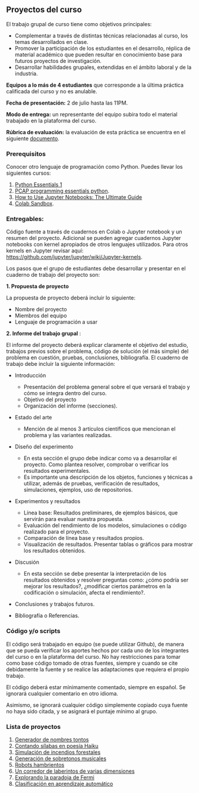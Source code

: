 ## Proyectos del curso 

El trabajo grupal de curso tiene como objetivos principales:

- Complementar a través de distintas técnicas relacionadas al curso, los temas desarrollados en clase.
- Promover la participación de los estudiantes en el desarrollo, réplica de material académico que pueden resultar en conocimiento base para futuros proyectos de investigación.
- Desarrollar habilidades grupales, extendidas en el ámbito laboral y de la industria.

**Equipos a lo más de 4 estudiantes** que corresponde a la última práctica calificada del curso y no es anulable.

**Fecha de presentación:** 2 de julio hasta las 11PM. 

**Modo de entrega:** un representante del equipo subira todo el material trabajado en la plataforma del curso.

**Rúbrica de evaluación:** la evaluación de esta práctica se encuentra en el siguiente [documento](https://gist.github.com/kapumota/e7bc21222c8efa4df3d4f0b7d18da0ba).

### Prerequisitos

Conocer otro lenguaje de programación como Python. Puedes llevar los siguientes cursos:

  1.  [Python Essentials 1](https://skillsforall.com/course/python-essentials-1?courseLang=en-US) 
  2.  [PCAP programming essentials python](https://www.netacad.com/courses/programming/pcap-programming-essentials-python). 
  3.  [How to Use Jupyter Notebooks: The Ultimate Guide](https://www.datacamp.com/tutorial/tutorial-jupyter-notebook)
  4.  [Colab Sandbox](https://colab.research.google.com/).

### Entregables:

Código fuente a través de cuadernos en Colab o Jupyter notebook y un resumen del proyecto. 
Adicional se pueden agregar cuadernos Jupyter notebooks con kernel apropiados de otros lenguajes utilizados. 
Para otros kernels en Jupyter revisar aquí: https://github.com/jupyter/jupyter/wiki/Jupyter-kernels. 


Los pasos que el grupo de estudiantes debe desarrollar y presentar en el cuaderno de trabajo del proyecto son:

**1. Propuesta de proyecto**

La propuesta de proyecto deberá incluir lo siguiente:

- Nombre del proyecto
- Miembros del equipo
- Lenguaje de programación a usar

**2. Informe del trabajo grupal** :

El informe del proyecto deberá explicar claramente el objetivo del estudio, trabajos previos sobre el problema, código de solución (el más simple) del problema en cuestión, pruebas, conclusiones, 
bibliografía. El cuaderno de trabajo  debe incluir la siguiente información:

* Introducción
  - Presentación del problema general sobre el que versará el trabajo y cómo se integra dentro  del curso.
  - Objetivo del proyecto
  - Organización del informe (secciones).
  
* Estado del arte
  - Mención de al menos 3 artículos científicos que mencionan el problema y las variantes realizadas.

* Diseño del experimento
  - En esta sección el grupo debe indicar como va a desarrollar el proyecto. Como plantea resolver, comprobar o verificar los resultados experimentales. 
  - Es importante una descripción de los objetos, funciones y técnicas a utilizar, además de pruebas, verificación de resultados, simulaciones, ejemplos, uso de repositorios. 

* Experimentos y resultados
  - Línea base: Resultados preliminares, de ejemplos básicos, que servirán para evaluar nuestra propuesta. 
  - Evaluación del rendimiento de los modelos, simulaciones o código realizado para el proyecto.
  - Comparación de línea base y resultados propios. 
  - Visualización de resultados. Presentar tablas o gráficos para mostrar los resultados obtenidos. 

* Discusión
  - En esta sección se debe presentar la interpretación de los resultados obtenidos y resolver preguntas como: ¿cómo podría ser mejorar los resultados?, 
  ¿modificar ciertos parámetros en la codificación o simulación, afecta el rendimiento?.

* Conclusiones y trabajos futuros.

* Bibliografía o Referencias. 


### Código y/o scripts

El código será trabajado en equipo (se puede utilizar Github), de manera que se pueda verificar los aportes hechos por cada uno de los integrantes del curso o en la plataforma del curso.
No hay restricciones para tomar como base código tomado de otras fuentes, siempre y cuando se cite debidamente la fuente y se realice las adaptaciones que requiera el propio trabajo. 


El código deberá estar mínimamente comentado, siempre en español. Se ignorará cualquier comentario en otro idioma.

Asimismo, se ignorará cualquier código simplemente copiado cuya fuente no haya sido citada, y se asignará el puntaje mínimo al grupo.


### Lista de proyectos

1. [Generador de nombres tontos](https://gist.github.com/kapumota/cc5a5d6ad69248a2547282160cc39d1e)
2. [Contando sílabas en poesía Haiku](https://gist.github.com/kapumota/074eb3e9d0e9231dd09e76aa37dfbab7)
3. [Simulación de incendios forestales](https://gist.github.com/kapumota/6a3dd3d730a59bc448b9191badd5ab92)
4. [Generación de sobretonos musicales](https://gist.github.com/kapumota/4ab930656cbd461becc7bb5a14b1d523)
5. [Robots hambrientos](https://gist.github.com/kapumota/f5fdf8fe66c88de32896ec5f9e946ad2)
6. [Un corredor de laberintos de varias dimensiones](https://gist.github.com/kapumota/0256a3e0e34dce4eb4fe378b1a7cc500)
7. [Explorando la paradoja de Fermi](https://gist.github.com/kapumota/29af2581ed5a4f2c537ad8c59eac8392)
8. [Clasificación en aprendizaje automático](https://gist.github.com/kapumota/8bfd97cad65f332212054f67a1a0745f)








